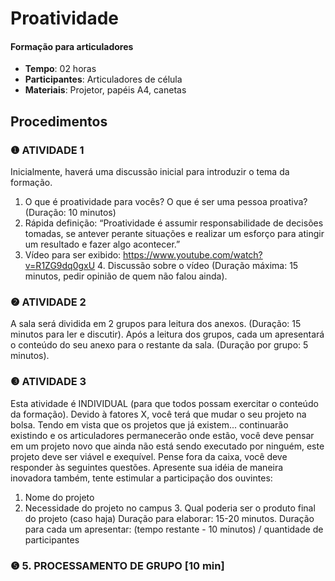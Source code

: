 # Proatividade 
#### Formação para articuladores


- **Tempo**: 02 horas
- **Participantes**:  Articuladores de célula
- **Materiais**: Projetor, papéis A4, canetas

## Procedimentos

### ❶ ATIVIDADE 1

Inicialmente, haverá uma discussão inicial para introduzir o tema da formação. 
1. O que é proatividade para vocês? O que é ser uma pessoa proativa? (Duração: 10 
minutos) 
2. Rápida definição: 
“Proatividade é assumir responsabilidade de decisões tomadas, se antever perante situações e realizar um esforço para atingir um resultado e fazer algo acontecer.” 
3. Vídeo para ser exibido: https://www.youtube.com/watch?v=R1ZG9dq0gxU 4. Discussão sobre o vídeo (Duração máxima: 15 minutos, pedir opinião de quem não falou ainda). 


### ❷ ATIVIDADE 2

A sala será dividida em 2 grupos para leitura dos anexos. (Duração: 15 minutos para ler e discutir). 
Após a leitura dos grupos, cada um apresentará o conteúdo do seu anexo para o restante da sala. (Duração por grupo: 5 minutos). 


### ❸ ATIVIDADE 3

Esta atividade é INDIVIDUAL (para que todos possam exercitar o conteúdo da formação). 
Devido à fatores X, você terá que mudar o seu projeto na bolsa. Tendo em vista que os projetos que já existem... continuarão existindo e os articuladores permanecerão onde estão, você deve pensar em um projeto novo que ainda não está sendo executado por ninguém, este projeto deve ser viável e exequível. Pense fora da caixa, você deve responder às seguintes questões. Apresente sua idéia de maneira inovadora também, tente estimular a participação dos ouvintes: 
1. Nome do projeto 
2. Necessidade do projeto no campus 3. Qual poderia ser o produto final do projeto (caso haja) 
Duração para elaborar: 15-20 minutos. Duração para cada um apresentar: (tempo restante - 10 minutos) / quantidade de participantes 


### ❺ 5. PROCESSAMENTO DE GRUPO [10 min]

